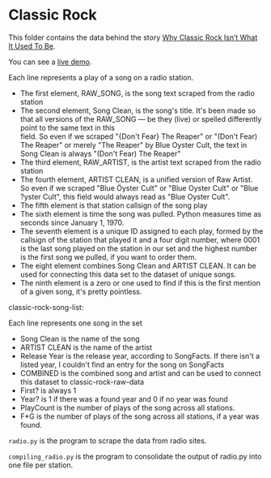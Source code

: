 # Classic Rock

This folder contains the data behind the story [Why Classic Rock Isn’t What It Used To Be](https://fivethirtyeight.com/features/why-classic-rock-isnt-what-it-used-to-be/).

You can see a [live demo](http://34.230.43.239:3000/).

Each line represents a play of a song on a radio station.
- The first element, RAW_SONG, is the song text scraped from the radio station
- The second element, Song Clean, is the song's title. It's been made so that all versions
	of the RAW_SONG — be they (live) or spelled differently point to the same text in this \
	field. So even if we scraped "{Don't Fear} The Reaper" or "(Don't Fear) The Reaper"
	or merely "The Reaper" by Blue Oyster Cult, the text in Song Clean is always "(Don't Fear) The Reaper"
- The third element, RAW_ARTIST, is the artist text scraped from the radio station
- The fourth element, ARTIST CLEAN, is a unified version of Raw Artist. So even if we scraped
	"Blue Öyster Cult" or "Blue Oyster Cult" or "Blue ?yster Cult", this field would always
	read as "Blue Oyster Cult".
- The fifth element is that station callsign of the song play
- The sixth element is time the song was pulled. Python measures time as seconds since January 1, 1970.
- The seventh element is a unique ID assigned to each play, formed by the callsign of the
	station that played it and a four digit number, where 0001 is the last song played on the station
	in our set and the highest number is the first song we pulled, if you want to order them.
- The eight element combines Song Clean and ARTIST CLEAN. It can be used for connecting
	this data set to the dataset of unique songs.
- The ninth element is a zero or one used to find if this is the first mention of a given song,
	it's pretty pointless.

classic-rock-song-list:

Each line represents one song in the set
- Song Clean is the name of the song
- ARTIST CLEAN is the name of the artist
- Release Year is the release year, according to SongFacts. If there isn't  a listed year, I couldn't
	find an entry for the song on SongFacts
- COMBINED is the combined song and artist and can be used to connect this dataset to classic-rock-raw-data
- First? is always 1
- Year? is 1 if there was a found year and 0 if no year was found
- PlayCount is the number of plays of the song across all stations.
- F*G is the number of plays of the song across all stations, if a year was found.


`radio.py` is the program to scrape the data from radio sites.

`compiling_radio.py` is the program to consolidate the output of radio.py into one file per station.
